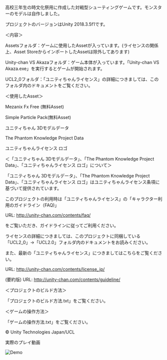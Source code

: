 高校三年生の時文化祭用に作成した対戦型シューティングゲームです。モンスターのモデルは自作しました。

プロジェクトのバージョンはUnity 2018.3.5f1です。

＜内容＞

Assetsフォルダ：ゲームに使用したAssetが入っています。(ライセンスの関係上、Asset StoreからインポートしたAssetは除外してあります)

Unity-chan VS Akazaフォルダ：ゲーム本体が入っています。「Unity-chan VS Akaza.exe」を実行するとゲームが開始されます。

UCL2_0フォルダ：「ユニティちゃんライセンス」の詳細につきましては、このフォルダ内のドキュメントをご覧ください。

＜使用したAsset＞

Mezanix Fx Free (無料Asset)

Simple Particle Pack(無料Asset)

ユニティちゃん 3Dモデルデータ

The Phantom Knowledge Project Data

ユニティちゃんライセンス ロゴ

＜「ユニティちゃん 3Dモデルデータ」、「The Phantom Knowledge Project Data」、「ユニティちゃんライセンス ロゴ」について＞

「ユニティちゃん 3Dモデルデータ」、「The Phantom Knowledge Project Data」、「ユニティちゃんライセンス ロゴ」はユニティちゃんライセンス条項に基づいて提供されています。

このプロジェクトの利用時は「ユニティちゃんライセンス」の「キャラクター利用のガイドライン（FAQ)」

URL: http://unity-chan.com/contents/faq/

をご覧いただき、ガイドラインに従ってご利用ください。

ライセンスの詳細につきましては、このプロジェクトに同梱している「UCL2_0」→「UCL2.0」フォルダ内のドキュメントをお読みください。

また、最新の「ユニティちゃんライセンス」につきましてはこちらをご覧ください。

URL: http://unity-chan.com/contents/license_jp/

(要約版) URL: http://unity-chan.com/contents/guideline/


＜プロジェクトのビルド方法＞

「プロジェクトのビルド方法.txt」をご覧ください。

＜ゲームの操作方法＞

「ゲームの操作方法.txt」をご覧ください。

© Unity Technologies Japan/UCL

実際のプレイ動画

![Demo](https://github.com/BraveDragon/Unity-chan-VS-Akaza/blob/master/DemoPlay.gif)
